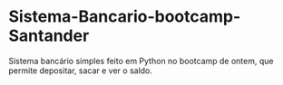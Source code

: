 # Sistema-Bancario-bootcamp-Santander
Sistema bancário simples feito em Python no bootcamp de ontem, que permite depositar, sacar e ver o saldo.
